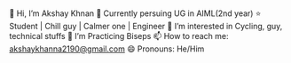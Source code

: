 👋 Hi, I’m Akshay Khnan
🏫 Currently persuing UG in AIML(2nd year)
⭐ Student | Chill guy | Calmer one | Engineer
👀 I’m interested in Cycling, guy, technical stuffs
🌱 I’m Practicing Biseps
📫 How to reach me: akshaykhanna2190@gmail.com
😄 Pronouns: He/Him
